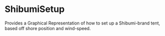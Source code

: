 # ShibumiSetup
Provides a Graphical Representation of how to set up a Shibumi-brand tent, based off shore position and wind-speed.
